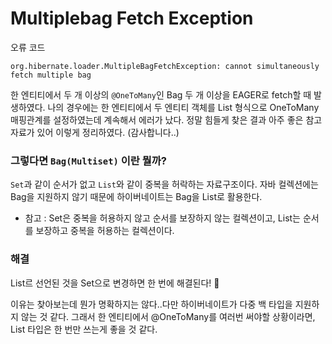 # Multiplebag Fetch Exception

오류 코드
```
org.hibernate.loader.MultipleBagFetchException: cannot simultaneously fetch multiple bag
```
한 엔티티에서 두 개 이상의 `@OneToMany`인 Bag 두 개 이상을 EAGER로 fetch할 때 발생하였다. 나의 경우에는 한 엔티티에서 두 엔티티 객체를 List 형식으로 OneToMany 매핑관계를 설정하였는데 계속해서 에러가 났다. 정말 힘들게 찾은 결과 아주 좋은 참고 자료가 있어 이렇게 정리하였다. (감사합니다..)

### 그렇다면 `Bag(Multiset)` 이란 뭘까? 
`Set`과 같이 순서가 없고 `List`와 같이 중복을 허락하는 자료구조이다. 자바 컬렉션에는 Bag을 지원하지 않기 때문에 하이버네이트는 Bag을 List로 활용한다.
- 참고 : Set은 중복을 허용하지 않고 순서를 보장하지 않는 컬렉션이고, List는 순서를 보장하고 중복을 허용하는 컬렉션이다.

### 해결
List르 선언된 것을 Set으로 변경하면 한 번에 해결된다! 🥺

이유는 찾아보는데 뭔가 명확하지는 않다..다만 하이버네이트가 다중 백 타입을 지원하지 않는 것 같다. 그래서 한 엔티티에서 @OneToMany를 여러번 써야할 상황이라면, List 타입은 한 번만 쓰는게 좋을 것 같다. 